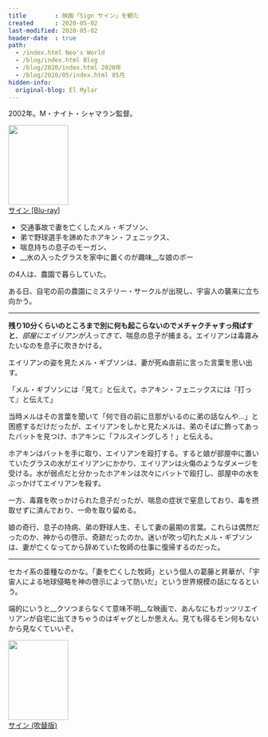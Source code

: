 ```yaml
---
title        : 映画「Sign サイン」を観た
created      : 2020-05-02
last-modified: 2020-05-02
header-date  : true
path:
  - /index.html Neo's World
  - /blog/index.html Blog
  - /blog/2020/index.html 2020年
  - /blog/2020/05/index.html 05月
hidden-info:
  original-blog: El Mylar
---
```


2002年。M・ナイト・シャマラン監督。

<div class="ad-amazon">
  <div class="ad-amazon-image">
    <a href="https://www.amazon.co.jp/dp/B00472MERO?tag=neos21-22&amp;linkCode=osi&amp;th=1&amp;psc=1">
      <img src="https://m.media-amazon.com/images/I/51qlcP8oQGL._SL160_.jpg" width="120" height="160">
    </a>
  </div>
  <div class="ad-amazon-info">
    <div class="ad-amazon-title">
      <a href="https://www.amazon.co.jp/dp/B00472MERO?tag=neos21-22&amp;linkCode=osi&amp;th=1&amp;psc=1">サイン [Blu-ray]</a>
    </div>
  </div>
</div>

- 交通事故で妻を亡くしたメル・ギブソン、
- 弟で野球選手を諦めたホアキン・フェニックス、
- 喘息持ちの息子のモーガン、
- __水の入ったグラスを家中に置くのが趣味__な娘のボー

の4人は、農園で暮らしていた。

ある日、自宅の前の農園にミステリー・サークルが出現し、宇宙人の襲来に立ち向かう。

---

__残り10分くらいのところまで別に何も起こらないのでメチャクチャすっ飛ばすと__、_部屋にエイリアンが入ってきて_、喘息の息子が捕まる。エイリアンは毒霧みたいなのを息子に吹きかける。

エイリアンの姿を見たメル・ギブソンは、妻が死ぬ直前に言った言葉を思い出す。

「メル・ギブソンには『見て』と伝えて。ホアキン・フェニックスには『打って』と伝えて」

当時メルはその言葉を聞いて「何で目の前に旦那がいるのに弟の話なんや…」と困惑するだけだったが、エイリアンをしかと見たメルは、弟のそばに飾ってあったバットを見つけ、ホアキンに「フルスイングしろ！」と伝える。

ホアキンはバットを手に取り、エイリアンを殴打する。すると娘が部屋中に置いていたグラスの水がエイリアンにかかり、エイリアンは火傷のようなダメージを受ける。水が弱点だと分かったホアキンは次々にバットで殴打し、部屋中の水をぶっかけてエイリアンを殺す。

一方、毒霧を吹っかけられた息子だったが、喘息の症状で窒息しており、毒を摂取せずに済んでおり、一命を取り留める。

娘の奇行、息子の持病、弟の野球人生、そして妻の最期の言葉。これらは偶然だったのか、神からの啓示、奇跡だったのか。迷いが吹っ切れたメル・ギブソンは、妻が亡くなってから辞めていた牧師の仕事に復帰するのだった。

---

セカイ系の亜種なのかな。「妻を亡くした牧師」という個人の葛藤と昇華が、「宇宙人による地球侵略を神の啓示によって防いだ」という世界規模の話になるという。

端的にいうと__クソつまらなくて意味不明__な映画で、あんなにもガッツリエイリアンが自宅に出てきちゃうのはギャグとしか思えん。見ても得るモン何もないから見なくていいぞ。

<div class="ad-amazon">
  <div class="ad-amazon-image">
    <a href="https://www.amazon.co.jp/dp/B00G7ZCC30?tag=neos21-22&amp;linkCode=osi&amp;th=1&amp;psc=1">
      <img src="https://m.media-amazon.com/images/I/51hvNHUMrPL._SL160_.jpg" width="120" height="160">
    </a>
  </div>
  <div class="ad-amazon-info">
    <div class="ad-amazon-title">
      <a href="https://www.amazon.co.jp/dp/B00G7ZCC30?tag=neos21-22&amp;linkCode=osi&amp;th=1&amp;psc=1">サイン (吹替版)</a>
    </div>
  </div>
</div>
